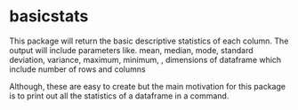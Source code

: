 # basicstats

This package will return the basic descriptive statistics of each column. 
The output will include parameters like.
mean, median, mode, standard deviation, variance, maximum, minimum, , dimensions of dataframe which include number of rows and columns

Although, these are easy to create but the main motivation for this package is to print out all the statistics of a dataframe in a command.
